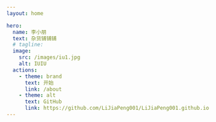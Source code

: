 ```yaml
---
layout: home

hero:
  name: 李小朋
  text: 杂货铺铺铺
  # tagline:
  image:
    src: /images/iu1.jpg
    alt: IUIU
  actions:
    - theme: brand
      text: 开始
      link: /about
    - theme: alt
      text: GitHub
      link: https://github.com/LiJiaPeng001/LiJiaPeng001.github.io
---
```

